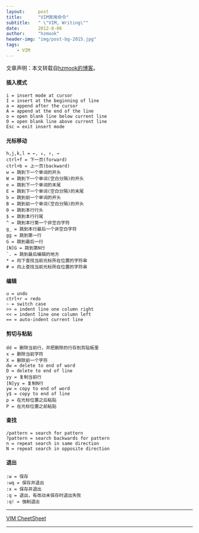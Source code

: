 ```yaml
---
layout:     post
title:      "VIM常用命令"
subtitle:   " \"VIM, Writing\""
date:       2012-8-06
author:     "hzmook"
header-img: "img/post-bg-2015.jpg"
tags:
    - VIM
---
```

文章声明：本文转载自[hzmook的博客](http://hzmook.github.io/2012/08/06/vim-common-command.html)。  

#### 插入模式
    i = insert mode at cursor
    I = insert at the beginning of line
    a = append after the cursor
    A = append at the end of the line
    o = open blank line below current line
    O = open blank line above current line
    Esc = exit insert mode

#### 光标移动
    h,j,k,l = ←, ↓, ↑, →
    ctrl+f = 下一页(forward)
    ctrl+b = 上一页(backward)
    w = 跳到下一个单词的开头
    W = 跳到下一个单词(空白分隔)的开头
    e = 跳到下一个单词的末尾
    E = 跳到下一个单词(空白分隔)的末尾
    b = 跳到前一个单词的开头
    B = 跳到前一个单词(空白分隔)的开头
    0 = 跳到本行行头
    $ = 跳到本行行尾
    ^ = 跳到本行第一个非空白字符
    g_ = 跳到本行最后一个非空白字符
    gg = 跳到第一行
    G = 跳到最后一行
    [N]G = 跳到第N行
    `. = 跳到最后编辑的地方
    * = 向下查找当前光标所在位置的字符串
    # = 向上查找当前光标所在位置的字符串

#### 编辑
    u = undo
    ctrl+r = redo
    ~ = switch case
    >> = indent line one column right
    << = indent line one column left
    == = auto-indent current line

#### 剪切与粘贴
    dd = 删除当前行，并把删除的行存到剪贴板里
    x = 删除当前字符
    X = 删除前一个字符
    dw = delete to end of word
    D = delete to end of line
    yy = 复制当前行
    [N]yy = 复制N行
    yw = copy to end of word
    y$ = copy to end of line
    p = 在光标位置之后粘贴
    P = 在光标位置之前粘贴

#### 查找
    /pattern = search for pattern
    ?pattern = search backwards for pattern
    n = repeat search in same direction
    N = repeat search in opposite direction

#### 退出
    :w = 保存
    :wq = 保存并退出
    :x = 保存并退出
    :q = 退出，有改动未保存时退出失败
    :q! = 强制退出

- - -

[VIM CheetSheet](/images/posts/vim.png)

- - -